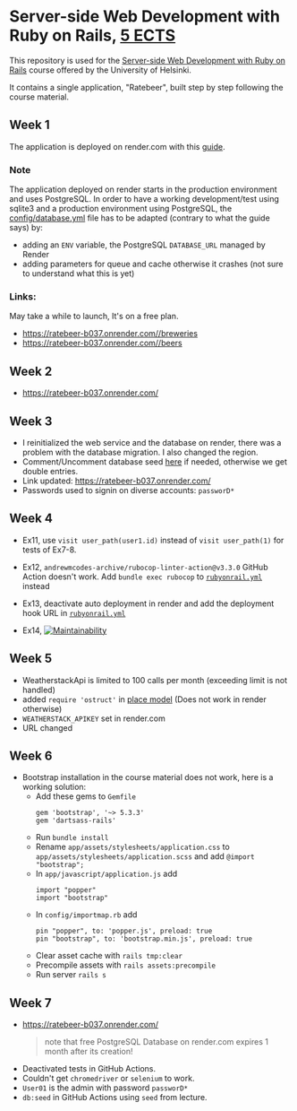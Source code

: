 # Server-side Web Development with Ruby on Rails, [5 ECTS](https://studies.helsinki.fi/courses/course-implementation/otm-7c59477c-a0f6-47ce-9de0-1bc6669a2523/TKT21003)

This repository is used for the [Server-side Web Development with Ruby on Rails](https://github.com/mluukkai/WebPalvelinohjelmointi2023/tree/main?tab=readme-ov-file) course offered by the University of Helsinki.

It contains a single application, "Ratebeer", built step by step following the course material.

## Week 1
The application is deployed on render.com with this [guide](https://render.com/docs/deploy-rails#use-renderyaml-to-deploy).

### Note
The application deployed on render starts in the production environment and uses PostgreSQL. In order to have a working development/test using sqlite3 and a production environment using PostgreSQL, the [config/database.yml](/config/database.yml) file has to be adapted (contrary to what the guide says) by:
  - adding an `ENV` variable, the PostgreSQL `DATABASE_URL` managed by Render
  - adding parameters for queue and cache otherwise it crashes (not sure to understand what this is yet)

### Links:
May take a while to launch, It's on a free plan.
- https://ratebeer-b037.onrender.com//breweries
- https://ratebeer-b037.onrender.com//beers

## Week 2
- https://ratebeer-b037.onrender.com/

## Week 3
- I reinitialized the web service and the database on render, there was a problem with the database migration. I also changed the region.
- Comment/Uncomment database seed [here](/bin/render-build.sh) if needed, otherwise we get double entries.
- Link updated: https://ratebeer-b037.onrender.com/
- Passwords used to signin on diverse accounts: `passworD*`

## Week 4
- Ex11, use `visit user_path(user1.id)` instead of `visit user_path(1)` for tests of Ex7-8.
- Ex12, `andrewmcodes-archive/rubocop-linter-action@v3.3.0` GitHub Action doesn't work. Add `bundle exec rubocop` to [`rubyonrail.yml`](/.github/workflows/rubyonrails.yml) instead
- Ex13, deactivate auto deployment in render and add the deployment hook URL in [`rubyonrail.yml`](/.github/workflows/rubyonrails.yml)

- Ex14, [![Maintainability](https://api.codeclimate.com/v1/badges/b599a0be33fab8a8acc3/maintainability)](https://codeclimate.com/github/sushashi/webdev-rubyonrails/maintainability)

## Week 5

- WeatherstackApi is limited to 100 calls per month (exceeding limit is not handled)
- added `require 'ostruct'` in [place model](/app/models/place.rb) (Does not work in render otherwise)
- `WEATHERSTACK_APIKEY` set in render.com
- URL changed

## Week 6

- Bootstrap installation in the course material does not work, here is a working solution:
  - Add these gems to `Gemfile`
    ```
    gem 'bootstrap', '~> 5.3.3'
    gem 'dartsass-rails'
    ```
  - Run `bundle install`
  - Rename `app/assets/stylesheets/application.css` to `app/assets/stylesheets/application.scss` and add `@import "bootstrap";`
  - In `app/javascript/application.js` add
    ```
    import "popper"
    import "bootstrap"
    ```
  - In `config/importmap.rb` add
    ```
    pin "popper", to: 'popper.js', preload: true
    pin "bootstrap", to: 'bootstrap.min.js', preload: true
    ```
  - Clear asset cache with `rails tmp:clear`
  - Precompile assets with `rails assets:precompile`
  - Run server `rails s`

## Week 7
- https://ratebeer-b037.onrender.com/
  > note that free PostgreSQL Database on render.com expires 1 month after its creation!
- Deactivated tests in GitHub Actions.
- Couldn't get `chromedriver` or `selenium` to work.
- `User01` is the admin with password `passworD*`
- `db:seed` in GitHub Actions using `seed` from lecture.